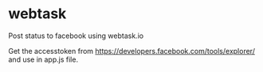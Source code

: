 # webtask

Post status to facebook using webtask.io


Get the accesstoken from https://developers.facebook.com/tools/explorer/ and use in app.js file.
